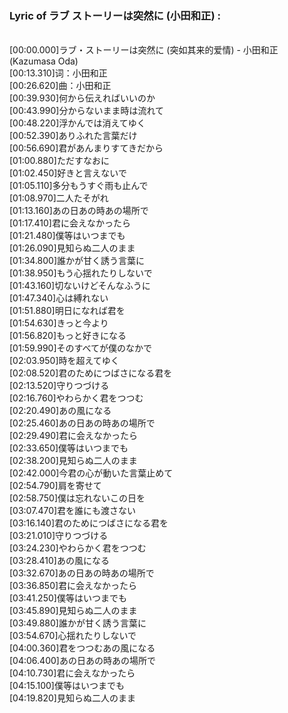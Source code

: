 <h3>Lyric of ラブ ストーリーは突然に (小田和正) :</h3><p><br>[00:00.000]ラブ・ストーリーは突然に (突如其来的爱情) - 小田和正 (Kazumasa Oda)
<br>[00:13.310]词：小田和正
<br>[00:26.620]曲：小田和正
<br>[00:39.930]何から伝えればいいのか
<br>[00:43.990]分からないまま時は流れて
<br>[00:48.220]浮かんでは消えてゆく
<br>[00:52.390]ありふれた言葉だけ
<br>[00:56.690]君があんまりすてきだから
<br>[01:00.880]ただすなおに
<br>[01:02.450]好きと言えないで
<br>[01:05.110]多分もうすぐ雨も止んで
<br>[01:08.970]二人たそがれ
<br>[01:13.160]あの日あの時あの場所で
<br>[01:17.410]君に会えなかったら
<br>[01:21.480]僕等はいつまでも
<br>[01:26.090]見知らぬ二人のまま
<br>[01:34.800]誰かが甘く誘う言葉に
<br>[01:38.950]もう心揺れたりしないで
<br>[01:43.160]切ないけどそんなふうに
<br>[01:47.340]心は縛れない
<br>[01:51.880]明日になれば君を
<br>[01:54.630]きっと今より
<br>[01:56.820]もっと好きになる
<br>[01:59.990]そのすべてが僕のなかで
<br>[02:03.950]時を超えてゆく
<br>[02:08.520]君のためにつばさになる君を
<br>[02:13.520]守りつづける
<br>[02:16.760]やわらかく君をつつむ
<br>[02:20.490]あの風になる
<br>[02:25.460]あの日あの時あの場所で
<br>[02:29.490]君に会えなかったら
<br>[02:33.650]僕等はいつまでも
<br>[02:38.200]見知らぬ二人のまま
<br>[02:42.000]今君の心が動いた言葉止めて
<br>[02:54.790]肩を寄せて
<br>[02:58.750]僕は忘れないこの日を
<br>[03:07.470]君を誰にも渡さない
<br>[03:16.140]君のためにつばさになる君を
<br>[03:21.010]守りつづける
<br>[03:24.230]やわらかく君をつつむ
<br>[03:28.410]あの風になる
<br>[03:32.670]あの日あの時あの場所で
<br>[03:36.850]君に会えなかったら
<br>[03:41.250]僕等はいつまでも
<br>[03:45.890]見知らぬ二人のまま
<br>[03:49.880]誰かが甘く誘う言葉に
<br>[03:54.670]心揺れたりしないで
<br>[04:00.360]君をつつむあの風になる
<br>[04:06.400]あの日あの時あの場所で
<br>[04:10.730]君に会えなかったら
<br>[04:15.100]僕等はいつまでも
<br>[04:19.820]見知らぬ二人のまま
</p>